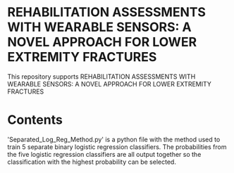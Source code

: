 # REHABILITATION ASSESSMENTS WITH WEARABLE SENSORS: A NOVEL APPROACH FOR LOWER EXTREMITY FRACTURES

This repository supports REHABILITATION ASSESSMENTS WITH WEARABLE SENSORS: A NOVEL APPROACH FOR LOWER EXTREMITY FRACTURES

# Contents

'Separated_Log_Reg_Method.py' is a python file with the method used to train 5 separate binary logistic regression classifiers. The probabilities from the five logistic regression classifiers are all output together so the classification with the highest probability can be selected.
